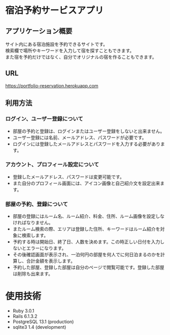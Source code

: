 # 宿泊予約サービスアプリ

## アプリケーション概要
サイト内にある宿泊施設を予約できるサイトです。  
検索欄で場所やキーワードを入力して宿を探すこともできます。  
また宿を予約だけではなく、自分でオリジナルの宿を作ることもできます。

## URL
https://portfolio-reservation.herokuapp.com

## 利用方法
### ログイン、ユーザー登録について
* 部屋の予約と登録は、ログインまたはユーザー登録をしないと出来ません。  
* ユーザー登録には名前、メールアドレス、パスワードが必要です。  
* ログインには登録したメールアドレスとパスワードを入力する必要があります。  

### アカウント、プロフィール設定について
* 登録したメールアドレス、パスワードは変更可能です。  
* また自分のプロフィール画面には、アイコン画像と自己紹介文を設定出来ます。

### 部屋の予約、登録について
* 部屋の登録にはルーム名、ルーム紹介、料金、住所、ルーム画像を設定しなければなりません。  
* またルーム検索の際、エリアは登録した住所、キーワードはルーム紹介を対象に検索します。  
* 予約する時は開始日、終了日、人数を決めます。この時正しい日付を入力しないとエラーになります。  
* その後確認画面が表示され、一泊何円の部屋を何人でに何日泊まるのかを計算し、合計金額を表示します。  
* 予約した部屋、登録した部屋は自分のページで閲覧可能です。登録した部屋は削除も出来ます。

# 使用技術
* Ruby 3.0.1
* Rails 6.1.3.2
* PostgreSQL 13.1 (production)
* sqlite3 1.4 (development)



